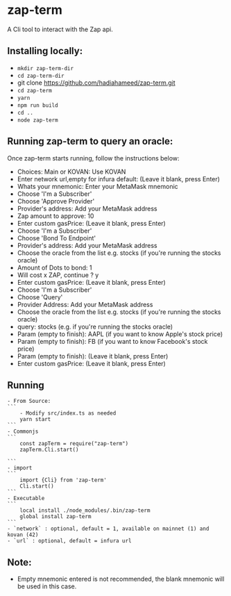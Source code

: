 # zap-term

A Cli tool to interact with the Zap api.

## Installing locally:
  + `mkdir zap-term-dir`
  + `cd zap-term-dir`
  + git clone https://github.com/hadiahameed/zap-term.git
  + `cd zap-term`
  + `yarn`
  + `npm run build`
  + `cd ..`
  + `node zap-term`

## Running zap-term to query an oracle:
  Once zap-term starts running, follow the instructions below:
  + Choices: Main or KOVAN: Use KOVAN
  + Enter network url,empty for infura default: (Leave it blank, press Enter)
  + Whats your mnemonic: Enter your MetaMask mnemonic
  + Choose 'I'm a Subscriber'
  + Choose 'Approve Provider'
  + Provider's address: Add your MetaMask address
  + Zap amount to approve: 10
  + Enter custom gasPrice: (Leave it blank, press Enter)
  + Choose 'I'm a Subscriber'
  + Choose 'Bond To Endpoint'
  + Provider's address: Add your MetaMask address
  + Choose the oracle from the list e.g. stocks (if you're running the stocks oracle)
  + Amount of Dots to bond: 1
  + Will cost x ZAP, continue ? y
  + Enter custom gasPrice: (Leave it blank, press Enter)
  + Choose 'I'm a Subscriber'
  + Choose 'Query'
  + Provider Address: Add your MetaMask address
  + Choose the oracle from the list e.g. stocks (if you're running the stocks oracle)
  + query: stocks (e.g. if you're running the stocks oracle)
  + Param (empty to finish): AAPL (if you want to know Apple's stock price)
  + Param (empty to finish): FB (if you want to know Facebook's stock price)
  + Param (empty to finish): (Leave it blank, press Enter)
  + Enter custom gasPrice: (Leave it blank, press Enter)


## Running
	- From Source:
	```
		- Modify src/index.ts as needed
		yarn start
	```
	- Commonjs
	```
		const zapTerm = require("zap-term")
		zapTerm.Cli.start()

	```
	- import
	```
		import {Cli} from 'zap-term'
		Cli.start()
	```
	- Executable
	```
		local install ./node_modules/.bin/zap-term
		global install zap-term
	```
	- `network` : optional, default = 1, available on mainnet (1) and kovan (42)
	- `url` : optional, default = infura url

## Note:
- Empty mnemonic entered is not recommended, the blank mnemonic will be used in this case.
